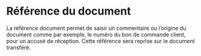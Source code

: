# Référence du document


La référence document permet de saisir un commentaire ou l’origine du document comme par exemple, le numéro du bon de commande client, pour un accusé de réception. Cette référence sera reprise sur le document transféré.


